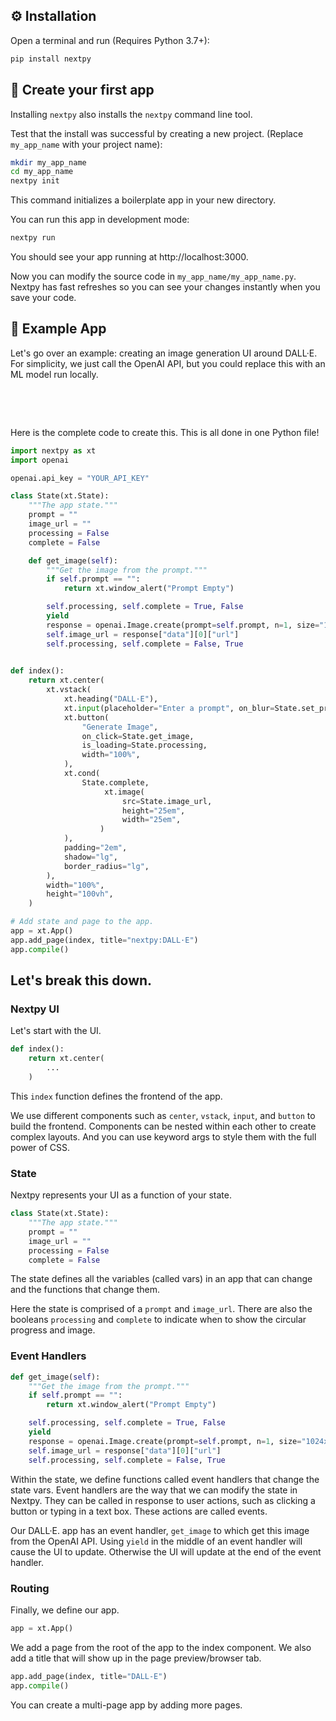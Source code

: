 
## ⚙️ Installation

Open a terminal and run (Requires Python 3.7+):

```bash
pip install nextpy
```

## 🥳 Create your first app

Installing `nextpy` also installs the `nextpy` command line tool.

Test that the install was successful by creating a new project. (Replace `my_app_name` with your project name):

```bash
mkdir my_app_name
cd my_app_name
nextpy init
```

This command initializes a boilerplate app in your new directory. 

You can run this app in development mode:

```bash
nextpy run
```

You should see your app running at http://localhost:3000.

Now you can modify the source code in `my_app_name/my_app_name.py`. Nextpy has fast refreshes so you can see your changes instantly when you save your code.


## 🫧 Example App

Let's go over an example: creating an image generation UI around DALL·E. For simplicity, we just call the OpenAI API, but you could replace this with an ML model run locally.

&nbsp;



&nbsp;

Here is the complete code to create this. This is all done in one Python file!

```python
import nextpy as xt
import openai

openai.api_key = "YOUR_API_KEY"

class State(xt.State):
    """The app state."""
    prompt = ""
    image_url = ""
    processing = False
    complete = False

    def get_image(self):
        """Get the image from the prompt."""
        if self.prompt == "":
            return xt.window_alert("Prompt Empty")

        self.processing, self.complete = True, False
        yield
        response = openai.Image.create(prompt=self.prompt, n=1, size="1024x1024")
        self.image_url = response["data"][0]["url"]
        self.processing, self.complete = False, True
        

def index():
    return xt.center(
        xt.vstack(
            xt.heading("DALL·E"),
            xt.input(placeholder="Enter a prompt", on_blur=State.set_prompt),
            xt.button(
                "Generate Image",
                on_click=State.get_image,
                is_loading=State.processing,
                width="100%",
            ),
            xt.cond(
                State.complete,
                     xt.image(
                         src=State.image_url,
                         height="25em",
                         width="25em",
                    )
            ),
            padding="2em",
            shadow="lg",
            border_radius="lg",
        ),
        width="100%",
        height="100vh",
    )

# Add state and page to the app.
app = xt.App()
app.add_page(index, title="nextpy:DALL·E")
app.compile()
```

## Let's break this down.

### **Nextpy UI**

Let's start with the UI.

```python
def index():
    return xt.center(
        ...
    )
```

This `index` function defines the frontend of the app.

We use different components such as `center`, `vstack`, `input`, and `button` to build the frontend. Components can be nested within each other
to create complex layouts. And you can use keyword args to style them with the full power of CSS.


### **State**

Nextpy represents your UI as a function of your state.

```python
class State(xt.State):
    """The app state."""
    prompt = ""
    image_url = ""
    processing = False
    complete = False
```

The state defines all the variables (called vars) in an app that can change and the functions that change them.

Here the state is comprised of a `prompt` and `image_url`. There are also the booleans `processing` and `complete` to indicate when to show the circular progress and image.

### **Event Handlers**

```python
def get_image(self):
    """Get the image from the prompt."""
    if self.prompt == "":
        return xt.window_alert("Prompt Empty")

    self.processing, self.complete = True, False
    yield
    response = openai.Image.create(prompt=self.prompt, n=1, size="1024x1024")
    self.image_url = response["data"][0]["url"]
    self.processing, self.complete = False, True
```

Within the state, we define functions called event handlers that change the state vars. Event handlers are the way that we can modify the state in Nextpy. They can be called in response to user actions, such as clicking a button or typing in a text box. These actions are called events.

Our DALL·E. app has an event handler, `get_image` to which get this image from the OpenAI API. Using `yield` in the middle of an event handler will cause the UI to update. Otherwise the UI will update at the end of the event handler.

### **Routing**

Finally, we define our app.

```python
app = xt.App()
```

We add a page from the root of the app to the index component. We also add a title that will show up in the page preview/browser tab.

```python
app.add_page(index, title="DALL-E")
app.compile()
```

You can create a multi-page app by adding more pages.